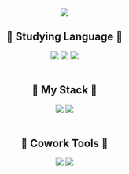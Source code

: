 <div align="center">
  <img src="https://capsule-render.vercel.app/api?type=venom&color=gradient&height=200&section=header&text=개발자를%20희망하는,%20작별입니다!&fontSize=50"/>
  <br>
  <h2>🍑 Studying Language 🍑</h2>
  <img src=https://img.shields.io/badge/C++-00599C?style=for-the-badge&logo=c%2B%2B&logoColor=white> <img src=https://img.shields.io/badge/C%23-239120?style=for-the-badge&logo=c-sharp&logoColor=white> <img src=https://img.shields.io/badge/Python-3776AB?style=for-the-badge&logo=python&logoColor=white>
  <br> 
  <br>
  <h2>🥨 My Stack 🥨</h2>
  <img src=https://img.shields.io/badge/Pohang_High-87CEEB?style=for-the-badge&logo=academia&logoColor=white>
  <img src=https://img.shields.io/badge/Yeungnam_Uni-003399?style=for-the-badge&logo=academia&logoColor=white>
  <br>
  <br>
  <h2>🍒 Cowork Tools 🍒</h2>
  <img src=https://img.shields.io/badge/Unreal_Engine-313131?style=for-the-badge&logo=unreal-engine&logoColor=white>
  <img src=https://img.shields.io/badge/Unity-100000?style=for-the-badge&logo=unity&logoColor=white>
  <br>
</div>
